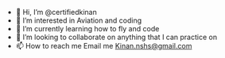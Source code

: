 - 👋 Hi, I’m @certifiedkinan
- 👀 I’m interested in Aviation and coding 
- 🌱 I’m currently learning how to fly and code
- 💞️ I’m looking to collaborate on anything that I can practice on
- 📫 How to reach me Email me Kinan.nshs@gmail.com

<!---
certifiedkinan/certifiedkinan is a ✨ special ✨ repository because its `README.md` (this file) appears on your GitHub profile.
You can click the Preview link to take a look at your changes.
--->
